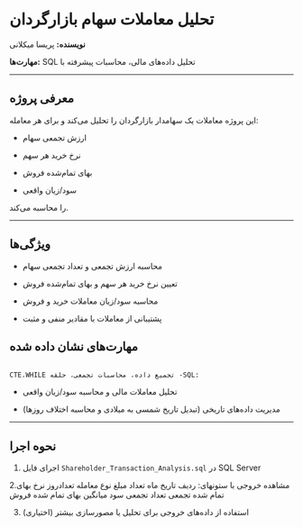 # تحلیل معاملات سهام بازارگردان

**نویسنده:** پریسا میکلانی  

**مهارت‌ها:** SQL  تحلیل داده‌های مالی، محاسبات پیشرفته با  

---

## معرفی پروژه
این پروژه معاملات یک سهامدار بازارگردان را تحلیل می‌کند و برای هر معامله:

- ارزش تجمعی سهام

- نرخ خرید هر سهم

- بهای تمام‌شده فروش

- سود/زیان واقعی

را محاسبه می‌کند.  


---

## ویژگی‌ها
- محاسبه ارزش تجمعی و تعداد تجمعی سهام  

- تعیین نرخ خرید هر سهم و بهای تمام‌شده فروش  

- محاسبه سود/زیان معاملات خرید و فروش  

- پشتیبانی از معاملات با مقادیر منفی و مثبت  


## مهارت‌های نشان داده شده

                                                                                                                     CTE،WHILE تجمیع داده، محاسبات تجمعی، حلقه -SQL:
  
- تحلیل معاملات مالی و محاسبه سود/زیان واقعی  

- مدیریت داده‌های تاریخی (تبدیل تاریخ شمسی به میلادی و محاسبه اختلاف روزها)  

---

## نحوه اجرا

1. اجرای فایل `Shareholder_Transaction_Analysis.sql` در SQL Server
  
2.مشاهده خروجی با ستونهای: ردیف	تاریخ	ماه	تعداد	مبلغ	نوع معامله	تعدادروز	نرخ	بهای تمام شده تجمعی	تعداد تجمعی 	سود 	میانگین	بهای تمام شده فروش

3. استفاده از داده‌های خروجی برای تحلیل یا مصورسازی بیشتر (اختیاری)
